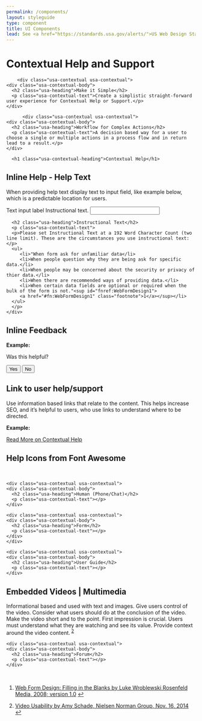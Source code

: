 ```yaml
---
permalink: /components/
layout: styleguide
type: component
title: UI Components
lead: See <a href="https://standards.usa.gov/alerts/">US Web Design Standards</a> for design description.
---
```


<div class="contextual">

  <div class="usa-contextual usa-contextual">
    <div class="usa-contextual-body">
      <h1 class="usa-contextual-heading">Contextual Help and Support</h1>

        <div class="usa-contextual usa-contextual">
    <div class="usa-contextual-body">
      <h2 class="usa-heading">Make it Simple</h2>
      <p class="usa-contextual-text">Create a simplistic straight-forward user experience for Contextual Help or Support.</p>
    </div>
  </div>

          <div class="usa-contextual usa-contextual">
    <div class="usa-contextual-body">
      <h2 class="usa-heading">Workflow for Complex Actions</h2>
      <p class="usa-contextual-text">A decision based way for a user to choose a single or multiple actions in a process flow and in return lead to a result.</p>
    </div>
  </div>

      <h1 class="usa-contextual-heading">Contextual Help</h1>
  
  <div class="usa-contextual usa-contextual">
    <div class="usa-contextual-body">
     <h2 class="usa-heading">Inline Help - Help Text</h2>
     <p class="usa-contextual-text">When providing help text display text to input field, like example below, which is a predictable location for users. </p>
     </div>
    </div>
  <div class="preview">
  <div>
    <label for="input-type-text">Text input label</label>
    <span class="usa-form-hint">Instructional text.</span>
    <input id="input-type-text" name="input-type-text" type="text">
  </div>
  </div>

      <h2 class="usa-heading">Instructional Text</h2>
      <p class="usa-contextual-text">
      <p>Please set Instructional Text at a 192 Word Character Count (two line limit). These are the circumstances you use instructional text:</p>
      <ul>
         <li>"When form ask for unfamiliar data</li>
         <li>When people question why they are being ask for specific data.</li>
         <li>When people may be concerned about the security or privacy of thier data.</li>
         <li>When there are recommended ways of providing data.</li>
         <li>When certain data fields are optional or required when the bulk of the form is not."<sup id="fnref:WebFormDesign1">
         <a href="#fn:WebFormDesign1" class="footnote">1</a></sup></li>
      </ul>  
      </p>
    </div>
  </div>
          <div class="usa-contextual usa-contextual">
    <div class="usa-contextual-body">
      <h2 class="usa-heading">Inline Feedback</h2>
             <p class="usa-contextual-text"><strong>Example:</strong></p>
             <p class="usa-contextual-text">Was this helpful?</p>
       <div class="button_wrapper">
    <button class="usa-button-outline" type="button">Yes</button>
    <button class="usa-button-outline" type="button">No</button>
  </div>
    </div>
  </div>

  <div class="usa-contextual usa-contextual">
    <div class="usa-contextual-body">
      <h2 class="usa-heading">Link to user help/support</h2>
       <p class="usa-contextual-text">Use information based links that relate to the content. This helps increase SEO, and it’s helpful to users, who use links to understand where to be directed.</p>
      <p class="usa-contextual-text"><strong>Example:</strong></p>
      <p class="usa-contextual-text"><a href="#">Read More on Contextual Help</a></p>
    </div>
  </div>

  <div class="usa-contextual usa-contextual">
    <div class="usa-contextual-body">
      <h2 class="usa-heading">Help Icons from Font Awesome</h2>
      <p class="usa-contextual-text">
      <i class="fa fa-question-circle-o"></i>&nbsp;<i class="fa fa-info-circle"></i>&nbsp;<i class="fa fa-life-ring"></i></p>
    </div>
  </div>

    <div class="usa-contextual usa-contextual">
    <div class="usa-contextual-body">
      <h2 class="usa-heading">Human (Phone/Chat)</h2>
      <p class="usa-contextual-text"></p>
    </div>
  </div>

    <div class="usa-contextual usa-contextual">
    <div class="usa-contextual-body">
      <h2 class="usa-heading">Form</h2>
      <p class="usa-contextual-text"></p>
    </div>
    </div>

    <div class="usa-contextual usa-contextual">
    <div class="usa-contextual-body">
      <h2 class="usa-heading">User Guide</h2>
      <p class="usa-contextual-text"></p>
    </div>
  </div>

  <div class="usa-contextual usa-contextual">
    <div class="usa-contextual-body">
      <h2 class="usa-heading">Embedded Videos | Multimedia</h2>
      <p class="usa-contextual-text">Informational based and used with text and images. Give users control of the video. Consider what users should do at the conclusion of the video. Make the video short and to the point. First impression is crucial. Users must understand what they are watching and see its value. Provide context around the video content.<sup id="fnref:VideoDesign2">
         <a href="#fn:VideoDesign2" class="footnote">2</a></sup></p>
    </div>
  </div>

    <div class="usa-contextual usa-contextual">
    <div class="usa-contextual-body">
      <h2 class="usa-heading">Forum</h2>
      <p class="usa-contextual-text"></p>
    </div>
  </div>

  <br>
  <div class="footnotes">
  <ol>
    <li id="fn:WebFormDesign1">
      <p>
        <a href="http://www.amazon.com/gp/product/B004VFUP2I/ref=dp-kindle-redirect?ie=UTF8&btkr=1">Web Form Design: Filling in the Blanks by Luke Wroblewski Rosenfeld Media, 2008; version 1.0</a>
        <a href="#fnref:WebFormDesign1" class="reversefootnote">↩</a>
      </p>
    </li>
        <li id="fn:VideoDesign2">
      <p>
        <a href="https://www.nngroup.com/articles/video-usability/">Video Usability by Amy Schade, Nielsen Norman Group, Nov. 16, 2014</a>
        <a href="#fnref:VideoDesign2" class="reversefootnote">↩</a>
      </p>
    </li>

  </ol>
  </div>
</div>

